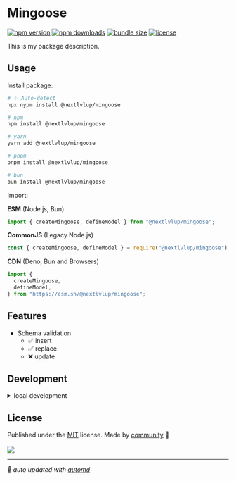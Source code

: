 # Mingoose

<!-- automd:badges color=yellow license name="@nextlvlup/mingoose" bundlephobia -->

[![npm version](https://img.shields.io/npm/v/@nextlvlup/mingoose?color=yellow)](https://npmjs.com/package/@nextlvlup/mingoose)
[![npm downloads](https://img.shields.io/npm/dm/@nextlvlup/mingoose?color=yellow)](https://npmjs.com/package/@nextlvlup/mingoose)
[![bundle size](https://img.shields.io/bundlephobia/minzip/@nextlvlup/mingoose?color=yellow)](https://bundlephobia.com/package/@nextlvlup/mingoose)
[![license](https://img.shields.io/github/license/Ayax0/mingoose?color=yellow)](https://github.com/Ayax0/mingoose/blob/main/LICENSE)

<!-- /automd -->

This is my package description.

## Usage

Install package:

<!-- automd:pm-install -->

```sh
# ✨ Auto-detect
npx nypm install @nextlvlup/mingoose

# npm
npm install @nextlvlup/mingoose

# yarn
yarn add @nextlvlup/mingoose

# pnpm
pnpm install @nextlvlup/mingoose

# bun
bun install @nextlvlup/mingoose
```

<!-- /automd -->

Import:

<!-- automd:jsimport cjs cdn name="@nextlvlup/mingoose" imports="createMingoose,defineModel" -->

**ESM** (Node.js, Bun)

```js
import { createMingoose, defineModel } from "@nextlvlup/mingoose";
```

**CommonJS** (Legacy Node.js)

```js
const { createMingoose, defineModel } = require("@nextlvlup/mingoose");
```

**CDN** (Deno, Bun and Browsers)

```js
import {
  createMingoose,
  defineModel,
} from "https://esm.sh/@nextlvlup/mingoose";
```

<!-- /automd -->

## Features

- Schema validation
  - ✅ insert
  - ✅ replace
  - ❌ update

## Development

<details>

<summary>local development</summary>

- Clone this repository
- Install latest LTS version of [Node.js](https://nodejs.org/en/)
- Enable [Corepack](https://github.com/nodejs/corepack) using `corepack enable`
- Install dependencies using `pnpm install`
- Run interactive tests using `pnpm dev`

</details>

## License

<!-- automd:contributors license=MIT -->

Published under the [MIT](https://github.com/Ayax0/mingoose/blob/main/LICENSE) license.
Made by [community](https://github.com/Ayax0/mingoose/graphs/contributors) 💛
<br><br>
<a href="https://github.com/Ayax0/mingoose/graphs/contributors">
<img src="https://contrib.rocks/image?repo=Ayax0/mingoose" />
</a>

<!-- /automd -->

<!-- automd:with-automd -->

---

_🤖 auto updated with [automd](https://automd.unjs.io)_

<!-- /automd -->
